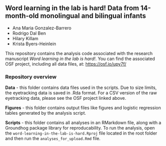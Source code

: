 ## Word learning in the lab is hard! Data from 14-month-old monolingual and bilingual infants
- Ana Maria Gonzalez-Barrero
- Rodrigo Dal Ben
- Hilary Killam
- Krista Byers-Heinlein

This repository contains the analysis code associated with the research manuscript *Word learning in the lab is hard!*. You can find the associated OSF project, including all data files, at: https://osf.io/upy7f/

### Repository overview

**Data** - this folder contains data files used in the scripts. Due to size limits, the eyetracking data is saved in .Rda format. For a CSV version of the raw eyetracking data, please see the OSF project linked above.

**Figures** - this folder contains output files like figures and logistic regression tables generated by the analysis script.

**Scripts** - this folder contains all analyses in an RMarkdown file, along with a Groundhog package library for reproducability. To run the analysis, open the ```word-learning-in-the-lab-is-hard.Rproj``` file located in the root folder and then run the ```analyses_for_upload.Rmd``` file.
